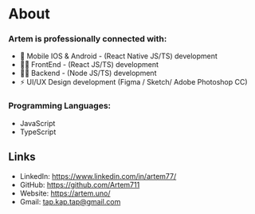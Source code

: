 # About

### Artem is professionally connected with:
- 📱 Mobile IOS & Android - (React Native JS/TS) development
-  👨‍💻 FrontEnd - (React JS/TS) development
- 👨‍🔬 Backend - (Node JS/TS) development
- ⚡ UI/UX Design development (Figma / Sketch/ Adobe Photoshop CC)

### Programming Languages: 
 - JavaScript
 - TypeScript

## Links
- LinkedIn: https://www.linkedin.com/in/artem77/
- GitHub: https://github.com/Artem711
- Website: https://artem.uno/
- Gmail: tap.kap.tap@gmail.com
